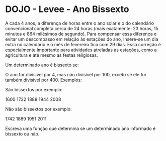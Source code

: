 # DOJO - Levee - Ano Bissexto

A cada 4 anos, a diferença de horas entre o ano solar e o do calendário convencional completa cerca de 24 horas (mais exatamente: 23 horas, 15 minutos e 864 milésimos de segundo). Para compensar essa diferença e evitar um descompasso em relação às estações do ano, insere-se um dia extra no calendário e o mês de fevereiro fica com 29 dias. Essa correção é especialmente importante para atividades atreladas às estações, como a agricultura e até mesmo as festas religiosas.

Um determinado ano é bissexto se:

O ano for divisível por 4, mas não divisível por 100, exceto se ele for também divisível por 400.
Exemplos:

São bissextos por exemplo:

1600
1732
1888
1944
2008

Não são bissextos por exemplo:

1742
1889
1951
2011

Escreva uma função que determina se um determinado ano informado é bissexto ou não.
